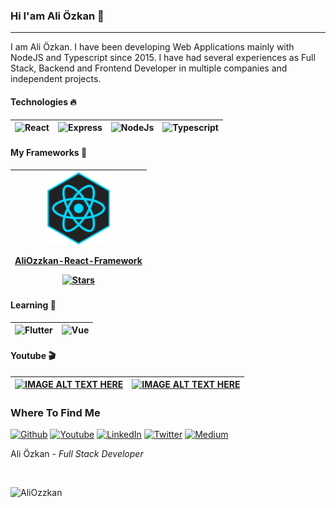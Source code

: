 ### Hi I'am Ali Özkan 👾
---
I am Ali Özkan. I have been developing Web Applications mainly with NodeJS and Typescript since 2015. I have had several experiences as Full Stack, Backend and Frontend Developer in multiple companies and independent projects.

#### Technologies 🔥
|<img src="https://upload.wikimedia.org/wikipedia/commons/thumb/4/47/React.svg/1200px-React.svg.png" alt="React" width=100> | <img src="https://d2eip9sf3oo6c2.cloudfront.net/tags/images/000/000/359/full/expressjslogo.png" alt="Express" width=100> | <img src="https://thekenyandev.com/static/nodejs-ea6d8fe57ed02c773ad10ca3003b2451.png" alt="NodeJs" width=100> | <img src="https://pbs.twimg.com/profile_images/1149708719178993664/3Hb8W4aX_400x400.png" alt="Typescript" width=100> |
|:---:|:---:|:---:|:---:|

#### My Frameworks 🔨
|<a href="https://github.com/aliozzkan/aliozzkan-react-framework"><img src="https://raw.githubusercontent.com/aliozzkan/aliozzkan-react-framework/master/src/logo.png" alt="React" width=100> <br/> <p>AliOzzkan-React-Framework</p> <img src="https://img.shields.io/github/stars/aliozzkan/aliozzkan-react-framework?style=social" alt="Stars"/></a>  |
|:---:|


#### Learning 📕
| <img src="https://i1.wp.com/www.muratoner.net/wp-content/uploads/2019/01/flutterlogo.png?fit=800%2C800&ssl=1" alt="Flutter" width=100> | <img src="https://upload.wikimedia.org/wikipedia/commons/thumb/9/95/Vue.js_Logo_2.svg/1200px-Vue.js_Logo_2.svg.png" alt="Vue" width=100> |
|:---:|:---:|

#### Youtube  🎬
| <a href="http://www.youtube.com/watch?feature=player_embedded&v=5JgXDB9V0h0" target="_blank"><img src="http://img.youtube.com/vi/5JgXDB9V0h0/0.jpg" alt="IMAGE ALT TEXT HERE" width="240" height="180"/></a> | <a href="http://www.youtube.com/watch?feature=player_embedded&v=7th4M6oqOik" target="_blank"><img src="http://img.youtube.com/vi/7th4M6oqOik/0.jpg" alt="IMAGE ALT TEXT HERE" width="240" height="180"/></a> |
|:---:|:---:|

<h3 align="left">Where To Find Me</h3>
<p align="left"><a href="https://github.com/aliozzkan" target="_blank"><img alt="Github" src="https://img.shields.io/badge/GitHub-%2312100E.svg?&style=for-the-badge&logo=Github&logoColor=white" /></a> <a href="https://www.youtube.com/channel/UCTIvRvp9uj-lCyy9mlWBadg" target="_blank"><img alt="Youtube" src="https://img.shields.io/badge/youtube-%23FF0000.svg?&style=for-the-badge&logo=youtube&logoColor=white"" /></a> <a href="https://www.linkedin.com/in/ali-%C3%B6zkan-8b9915154/" target="_blank"><img alt="LinkedIn" src="https://img.shields.io/badge/linkedin-%230077B5.svg?&style=for-the-badge&logo=linkedin&logoColor=white" /></a> <a href="Ali87726570" target="_blank"><img alt="Twitter" src="https://img.shields.io/badge/twitter-%231DA1F2.svg?&style=for-the-badge&logo=twitter&logoColor=white" /></a> <a href="https://medium.com/@aliozzkan" target="_blank"><img alt="Medium" src="https://img.shields.io/badge/medium-%2312100E.svg?&style=for-the-badge&logo=medium&logoColor=white" /></a>
</p>
</hr>
<p align="left">Ali Özkan <i>- Full Stack Developer</i></p>

<br/>
<p align="left">
	<img src=https://github-readme-stats.vercel.app/api?username=aliozzkan&show_icons=true alt=AliOzzkan />
</p>